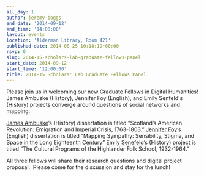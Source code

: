 ```yaml
---
all_day: 1
author: jeremy-boggs
end_date: '2014-09-12'
end_time: '14:00:00'
layout: events
location: 'Alderman Library, Room 421'
published-date: 2014-08-25 10:18:19+00:00
rsvp: 0
slug: 2014-15-scholars-lab-graduate-fellows-panel
start_date: 2014-09-12
start_time: '12:00:00'
title: 2014-15 Scholars' Lab Graduate Fellows Panel
---
```


Please join us in welcoming our new Graduate Fellows in Digital Humanities! James Ambuske (History), Jennifer Foy (English), and Emily Senfeld's (History) projects converge around questions of social networks and mapping.

[James Ambuske](http://scholarslab.org/people/james-ambuske/)’s (History) dissertation is titled “Scotland’s American Revolution: Emigration and Imperial Crisis, 1763-1803.”
[Jennifer Foy](http://scholarslab.org/people/jennifer-foy/)’s (English) dissertation is titled “Mapping Sympathy: Sensibility, Stigma, and Space in the Long Eighteenth Century”
[Emily Senefeld](http://scholarslab.org/people/emily-senefeld/)’s (History) project is titled “The Cultural Programs of the Highlander Folk School, 1932-1964.”

All three fellows will share their research questions and digital project proposal.  Please come for the discussion and stay for the lunch!
